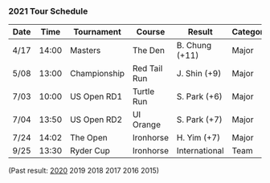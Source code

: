 
### 2021 Tour Schedule

| Date | Time  | Tournament     | Course       | Result        | Category |
|------|-------|----------------|--------------|---------------|----------|
| 4/17 | 14:00 | Masters        | The Den      | B. Chung (+11)| Major    |
| 5/08 | 13:00 | Championship   | Red Tail Run | J. Shin (+9)  | Major    |
| 7/03 | 10:00 | US Open RD1    | Turtle Run   | S. Park (+6)  | Major    |
| 7/04 | 13:50 | US Open RD2    | UI Orange    | S. Park (+7)  | Major    |
| 7/24 | 14:02 | The Open       | Ironhorse    | H. Yim (+7)   | Major    |
| 9/25 | 13:30 | Ryder Cup      | Ironhorse    | International | Team     |

(Past result: [2020](../2020) 2019 2018 2017 2016 2015)
